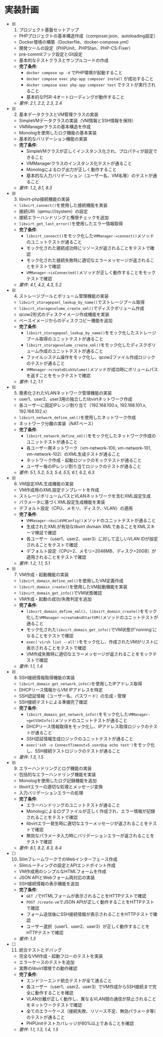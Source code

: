 # 実装計画

- [x] 1. プロジェクト基盤セットアップ
  - PHPプロジェクトの基本構造作成（composer.json、autoloading設定）
  - Docker環境の構築（Dockerfile、docker-compose.yml）
  - 開発ツールの設定（PHPUnit、PHPStan、PHP-CS-Fixer）
  - pre-commitフック設定とGit設定
  - 基本的なテストクラスとサンプルコードの作成
  - **完了条件**:
    - `docker compose up -d` でPHP環境が起動すること
    - `docker compose exec php-app composer install` が成功すること
    - `docker compose exec php-app composer test` でテストが実行されること
    - 基本的なPSR-4オートローディングが動作すること
  - _要件: 2.1, 2.2, 2.3, 2.4_

- [x] 2. 基本データクラスとVM管理クラスの実装
  - SimpleVMデータクラスの実装（VM情報とSSH情報を保持）
  - VMManagerクラスの基本構造を作成
  - Monologを使用したログ機能の基本実装
  - 基本的なバリデーション機能の実装
  - **完了条件**:
    - SimpleVMクラスが正しくインスタンス化され、プロパティが設定できること
    - VMManagerクラスのインスタンス化テストが通ること
    - Monologによるログ出力が正しく動作すること
    - 基本的な入力バリデーション（ユーザー名、VM名等）のテストが通ること
  - _要件: 1.2, 8.1, 8.3_

- [x] 3. libvirt-php接続機能の実装
  - `libvirt_connect()`を使用した接続機能を実装
  - 接続URI（qemu:///system）の設定
  - 接続エラーハンドリングと権限チェックを追加
  - `libvirt_get_last_error()`を使用したエラー情報取得
  - **完了条件**:
    - `libvirt_connect()`をモック化した`VMManager->connect()`メソッドのユニットテストが通ること
    - モック化された接続成功時にリソースが返されることをテストで確認
    - モック化された接続失敗時に適切なエラーメッセージが返されることをテストで確認
    - `VMManager->isConnected()`メソッドが正しく動作することをモックテストで確認
  - _要件: 4.1, 4.2, 4.3, 5.2_

- [x] 4. ストレージプールとボリューム管理機能の実装
  - `libvirt_storagepool_lookup_by_name()`でストレージプール取得
  - `libvirt_storagevolume_create_xml()`でディスクボリューム作成
  - qcow2形式のディスクイメージ作成機能を実装
  - ベースイメージからのディスクコピー機能を追加
  - **完了条件**:
    - `libvirt_storagepool_lookup_by_name()`をモック化したストレージプール取得のユニットテストが通ること
    - `libvirt_storagevolume_create_xml()`をモック化したディスクボリューム作成のユニットテストが通ること
    - ファイルシステム操作をモック化し、qcow2ファイル作成ロジックのテストが通ること
    - `VMManager->createDiskVolume()`メソッドが成功時にボリュームパスを返すことをモックテストで確認
  - _要件: 1.2, 1.1_

- [x] 5. 簡素化されたVLANネットワーク管理機能の実装
  - user1、user2、user3用の独立したlibvirtネットワーク作成
  - 各ユーザーに固定IPレンジ割り当て（192.168.100.x, 192.168.101.x, 192.168.102.x）
  - `libvirt_network_define_xml()`を使用したネットワーク作成
  - ネットワーク分離の実装（NATベース）
  - **完了条件**:
    - `libvirt_network_define_xml()`をモック化したネットワーク作成のユニットテストが通ること
    - 各ユーザー用ネットワーク（vm-network-100, vm-network-101, vm-network-102）のXML生成テストが通ること
    - ネットワーク作成・起動ロジックのモックテストが通ること
    - ユーザー毎のIPレンジ割り当てロジックのテストが通ること
  - _要件: 5.1, 5.2, 5.3, 5.4, 5.5, 6.1, 6.2, 6.3_

- [x] 6. VM設定XML生成機能の実装
  - VM作成用のXML設定テンプレートを作成
  - ストレージボリュームパスとVLANネットワークを含むXML設定生成
  - パラメータに基づくXML設定生成機能を実装
  - デフォルト設定（CPU、メモリ、ディスク、VLAN）の適用
  - **完了条件**:
    - `VMManager->buildVMConfig()`メソッドのユニットテストが通ること
    - 生成されたXMLが有効なlibvirt domain XMLであることをXMLスキーマ検証で確認
    - 各ユーザー（user1、user2、user3）に対して正しいVLAN IDが設定されることをテストで確認
    - デフォルト設定（CPU=2、メモリ=2048MB、ディスク=20GB）が適用されることをテストで確認
  - _要件: 1.2, 1.1, 5.1_

- [x] 7. VM作成・起動機能の実装
  - `libvirt_domain_define_xml()`を使用したVM定義作成
  - `libvirt_domain_create()`を使用したVM起動機能を実装
  - `libvirt_domain_get_info()`でVM状態確認
  - VM作成・起動の成功/失敗判定を追加
  - **完了条件**:
    - `libvirt_domain_define_xml()`、`libvirt_domain_create()`をモック化した`VMManager->createAndStartVM()`メソッドのユニットテストが通ること
    - モック化された`libvirt_domain_get_info()`でVM状態が'running'になることをテストで確認
    - `exec('virsh list --all')`をモック化し、作成されたVMがリストに表示されることをテストで確認
    - VM作成失敗時に適切なエラーメッセージが返されることをモックテストで確認
  - _要件: 1.1, 1.4_

- [x] 8. SSH接続情報取得機能の実装
  - `libvirt_domain_get_network_info()`を使用したIPアドレス取得
  - DHCPリース情報からVM IPアドレスを特定
  - SSH認証情報（ユーザー名、パスワード）の生成・管理
  - SSH接続テストによる準備完了確認
  - **完了条件**:
    - `libvirt_domain_get_network_info()`をモック化した`VMManager->getSSHInfo()`メソッドのユニットテストが通ること
    - DHCPリース情報取得をモック化し、IPアドレス取得ロジックのテストが通ること
    - SSH認証情報生成ロジックのユニットテストが通ること
    - `exec('ssh -o ConnectTimeout=5 user@ip echo test')`をモック化し、SSH接続テストロジックのテストが通ること
  - _要件: 1.3, 1.5_

- [x] 9. エラーハンドリングとログ機能の実装
  - 包括的なエラーハンドリング機能を実装
  - Monologを使用したログ記録機能を追加
  - libvirtエラーの適切な処理とメッセージ変換
  - 入力バリデーションエラーの処理
  - **完了条件**:
    - エラーハンドリングのユニットテストが通ること
    - Monologによるログファイルが正しく作成され、エラー情報が記録されることをテストで確認
    - libvirtエラー発生時に適切なエラーメッセージが返されることをテストで確認
    - 無効なパラメータ入力時にバリデーションエラーが返されることをテストで確認
  - _要件: 8.1, 8.2, 8.3, 8.4_

- [ ] 10. SlimフレームワークでのWebインターフェース作成
  - Slimルーティングの設定とAPIエンドポイント作成
  - VM作成用のシンプルなHTMLフォームを作成
  - JSON APIとWebフォーム両対応の実装
  - SSH接続情報の表示機能を追加
  - **完了条件**:
    - `GET /`でHTMLフォームが表示されることをHTTPテストで確認
    - `POST /create-vm`でJSON APIが正しく動作することをHTTPテストで確認
    - フォーム送信後にSSH接続情報が表示されることをHTTPテストで確認
    - ユーザー選択（user1、user2、user3）が正しく動作することをHTTPテストで確認
  - _要件: 1.3_

- [ ] 11. 統合テストとデバッグ
  - 完全なVM作成・起動フローのテストを実装
  - エラーケースのテストを追加
  - 実際のlibvirt環境での動作確認
  - **完了条件**:
    - エンドツーエンド統合テストが全て通ること
    - 各ユーザー（user1、user2、user3）でVM作成からSSH接続まで完全に動作することを確認
    - VLAN分離が正しく動作し、異なるVLAN間の通信が禁止されることをネットワークテストで確認
    - 全てのエラーケース（接続失敗、リソース不足、無効パラメータ等）のテストが通ること
    - PHPUnitテストカバレッジが80%以上であることを確認
  - _要件: 1.1, 1.3, 1.4, 1.5_
